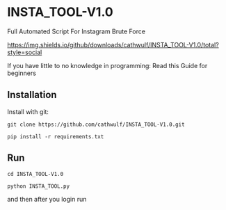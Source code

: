 # INSTA_TOOL-V1.0
Full Automated Script For Instagram Brute Force

https://img.shields.io/github/downloads/cathwulf/INSTA_TOOL-V1.0/total?style=social

If you have little to no knowledge in programming: Read this Guide for beginners


## Installation

Install with git:

```shell
git clone https://github.com/cathwulf/INSTA_TOOL-V1.0.git
```



```shell
pip install -r requirements.txt
```



## Run

```shell
cd INSTA_TOOL-V1.0
```

```shell
python INSTA_TOOL.py
```
and then after you login run

